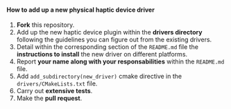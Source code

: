 
#### How to add up a new physical haptic device driver

1. **Fork** this repository.
2. Add up the new haptic device plugin within the **drivers directory** following the guidelines you can figure out from the existing drivers.
3. Detail within the corresponding section of the `README.md` file the **instructions to install** the new driver on different platforms.
4. Report **your name along with your responsabilities** within the `README.md` file.
5. Add `add_subdirectory(new_driver)` cmake directive in the `drivers/CMakeLists.txt` file.
6. Carry out **extensive tests**.
7. Make the **pull request**.
